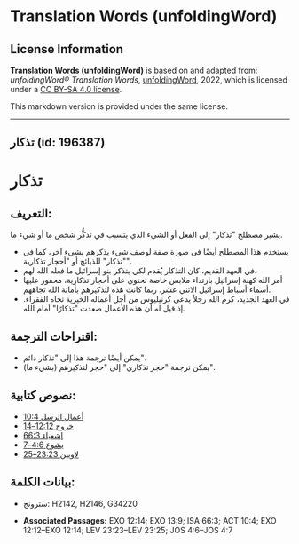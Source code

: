 # Translation Words (unfoldingWord)

## License Information

**Translation Words (unfoldingWord)** is based on and adapted from: _unfoldingWord® Translation Words_, [unfoldingWord](https://unfoldingword.org/utw), 2022, which is licensed under a [CC BY-SA 4.0 license](https://creativecommons.org/licenses/by-sa/4.0/legalcode.en).

This markdown version is provided under the same license.



--------------------------------

## تذكار (id: 196387)

تذكار
=====

التعريف:
--------

يشير مصطلح "تذكار" إلى الفعل أو الشيء الذي يتسبب في تذكُّر شخص ما أو شيء ما.

* يستخدم هذا المصطلح أيضًا في صورة صفة لوصف شيء يذكرهم بشيء آخر، كما في "تذكار" للذبائح أو "أحجار تذكارية".
* في العهد القديم، كان التذكار يُقدم لكي يتذكر بنو إسرائيل ما فعله الله لهم.
* أمر الله كهنة إسرائيل بارتداء ملابس خاصة تحتوي على أحجار تذكارية، محفور عليها أسماء أسباط إسرائيل الاثني عشر. ربما كانت هذه لتذكيرهم بأمانة الله تجاههم.
* في العهد الجديد، كرم الله رجلاً يدعى كرنيليوس من أجل أعماله الخيرية تجاه الفقراء. إذ قيل له أن هذه الأعمال صعدت "تذكارًا" أمام الله.

اقتراحات الترجمة:
-----------------

* يمكن أيضًا ترجمة هذا إلى "تذكار دائم".
* يمكن ترجمة "حجر تذكاري" إلى "حجر لتذكيرهم (بشيء ما)".

نصوص كتابية:
------------

* [أعمال الرسل 10:4](https://ref.ly/Acts10:4)
* [خروج 12:12–14](https://ref.ly/Exod12:12-Exod12:14)
* [إشعياء 66:3](https://ref.ly/Isa66:3)
* [يشوع 4:6–7](https://ref.ly/Josh4:6-Josh4:7)
* [لاويين 23:23–25](https://ref.ly/Lev23:23-Lev23:25)

بيانات الكلمة:
--------------

* سترونج: H2142, H2146, G34220

* **Associated Passages:** EXO 12:14; EXO 13:9; ISA 66:3; ACT 10:4; EXO 12:12–EXO 12:14; LEV 23:23–LEV 23:25; JOS 4:6–JOS 4:7

